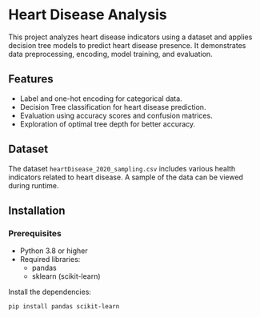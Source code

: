 # Heart Disease Analysis

This project analyzes heart disease indicators using a dataset and applies decision tree models to predict heart disease presence. It demonstrates data preprocessing, encoding, model training, and evaluation.

## Features
- Label and one-hot encoding for categorical data.
- Decision Tree classification for heart disease prediction.
- Evaluation using accuracy scores and confusion matrices.
- Exploration of optimal tree depth for better accuracy.

## Dataset
The dataset `heartDisease_2020_sampling.csv` includes various health indicators related to heart disease. A sample of the data can be viewed during runtime.

## Installation

### Prerequisites
- Python 3.8 or higher
- Required libraries:
  - pandas
  - sklearn (scikit-learn)

Install the dependencies:
```bash
pip install pandas scikit-learn